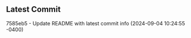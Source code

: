 
## Latest Commit
7585eb5 - Update README with latest commit info (2024-09-04 10:24:55 -0400) <Yunxi-Zhou>
